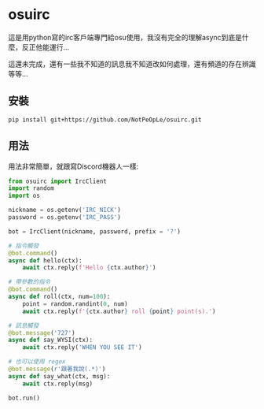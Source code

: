 # osuirc

這是用python寫的irc客戶端專門給osu使用，我沒有完全的理解async到底是什麼，反正他能運行...

這還未完成，還有一些我不知道的訊息我不知道改如何處理，還有頻道的存在辨識等等...

## 安裝

```
pip install git+https://github.com/NotPeOpLe/osuirc.git
```

## 用法

用法非常簡單，就跟寫Discord機器人一樣:

```py
from osuirc import IrcClient
import random
import os

nickname = os.getenv('IRC_NICK')
password = os.getenv('IRC_PASS')

bot = IrcClient(nickname, password, prefix = '?')

# 指令觸發
@bot.command()
async def hello(ctx):
    await ctx.reply(f'Hello {ctx.author}')

# 帶參數的指令
@bot.command()
async def roll(ctx, num=100):
    point = random.randint(0, num)
    await ctx.reply(f'{ctx.author} roll {point} point(s).')

# 訊息觸發
@bot.message('727')
async def say_WYSI(ctx):
    await ctx.reply('WHEN YOU SEE IT')

# 也可以使用 regex
@bot.message(r'跟著我說(.*)')
async def say_what(ctx, msg):
    await ctx.reply(msg)

bot.run()
```